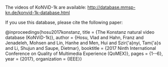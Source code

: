The videos of KoNViD-1k are available: http://database.mmsp-kn.de/konvid-1k-database.html

If you use this database, please cite the following paper:

@inproceedings{hosu2017konstanz,
title = {The Konstanz natural video database 
(KoNViD-1k)},
author = {Hosu, Vlad and Hahn, Franz and Jenadeleh, 
Mohsen and Lin, Hanhe and Men, Hui and Szir{\'a}nyi,
Tam{\'a}s and Li, Shujun and Saupe, Dietmar},
booktitle = {2017 Ninth International Conference on 
Quality of Multimedia Experience (QoMEX)},
pages = {1--6},
year = {2017},
organization = {IEEE}}
